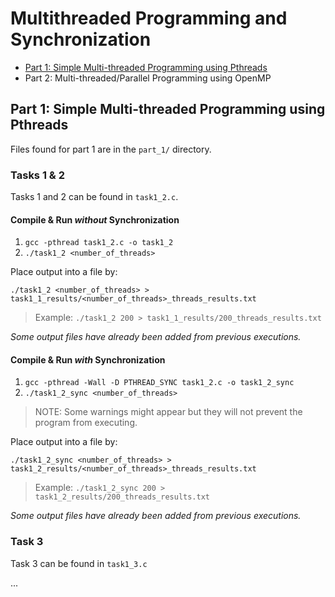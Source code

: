# Multithreaded Programming and Synchronization

- [Part 1: Simple Multi-threaded Programming using Pthreads](#part-1-simple-multi-threaded-programming-using-pthreads)
- Part 2: Multi-threaded/Parallel Programming using OpenMP

## Part 1: Simple Multi-threaded Programming using Pthreads

Files found for part 1 are in the `part_1/` directory.

### Tasks 1 & 2

Tasks 1 and 2 can be found in `task1_2.c`.

#### Compile & Run _without_ Synchronization

1. `gcc -pthread task1_2.c -o task1_2`
2. `./task1_2 <number_of_threads>`

Place output into a file by:

`./task1_2 <number_of_threads> > task1_1_results/<number_of_threads>_threads_results.txt`

> Example: `./task1_2 200 > task1_1_results/200_threads_results.txt`

_Some output files have already been added from previous executions._

#### Compile & Run _with_ Synchronization

1. `gcc -pthread -Wall -D PTHREAD_SYNC task1_2.c -o task1_2_sync`
2. `./task1_2_sync <number_of_threads>`

> NOTE: Some warnings might appear but they will not prevent the program from executing.

Place output into a file by:

`./task1_2_sync <number_of_threads> > task1_2_results/<number_of_threads>_threads_results.txt`

> Example: `./task1_2_sync 200 > task1_2_results/200_threads_results.txt`

_Some output files have already been added from previous executions._

### Task 3

Task 3 can be found in `task1_3.c`

...
